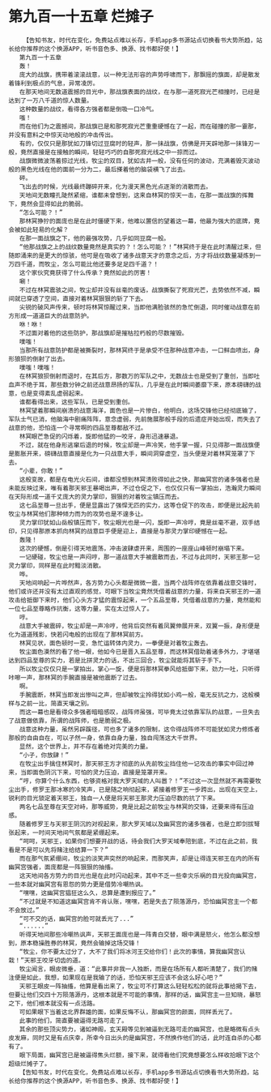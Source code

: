# 第九百一十五章 烂摊子
        【告知书友，时代在变化，免费站点难以长存，手机app多书源站点切换看书大势所趋，站长给你推荐的这个换源APP，听书音色多、换源、找书都好使！】
       第九百一十五章
       轰！
       庞大的战旗，携带着滚滚战意，以一种无法形容的声势呼啸而下，那飘摇的旗面，却是散发着锋利到极点的气息，异常凌厉。
       在那天地间无数道震撼的目光中，那战旗表面的战纹，在与那一道死寂光芒相撞时，已经是达到了一万八千道的惊人数量。
       这种数量的战纹，看得各方强者都是倒吸一口冷气。
       嗤！
       而在他们为之震撼间，那战旗已是和那死寂光芒重重硬憾在了一起，而在碰撞的那一霎那，并没有意料之中惊天动地般的冲击传出。
       有的，仅仅只是那犹如刀锋切过豆腐时的轻声，那一抹战旗，仿佛是开天辟地那一抹锋刃一般，竟然直接是在接触的瞬间，轻轻巧巧的自那死寂光线之中一掠而过。
       战旗微微波荡着掠过光线，牧尘的双目，犹如古井一般，没有任何的波动，充满着毁灭波动般的黑色光线在他的面前一分为二，最后搽着他的脑袋横飞了出去。
       砰。
       飞出去的时候，光线最终蹦碎开来，化为漫天黑色光点逐渐的消散而去。
       天地间无数瞳孔陡然紧缩，谁都未曾想到，这来自林冥的惊天一击，在那一面战旗的挥舞下，竟然会显得如此的脆弱。
       “怎么可能？！”
       那林冥狰狞的面庞也是在此时僵硬下来，他难以置信的望着这一幕，他最为强大的底牌，竟会被如此轻易的化解？
       在那一面战旗之下，他的最强攻势，几乎如同豆腐一般。
       “他那战旗之上的战纹数量竟然是真实的？！怎么可能？！”林冥终于是在此时清醒过来，但随即涌来的是更大的惊骇，他可是在吸收了诸多战意天才的意念之后，方才将战纹数量凝炼到一万四千道，而牧尘，怎么可能比他还要多足足四千道？！
       这个家伙究竟获得了什么传承？竟然如此的厉害！
       唰！
       不过在林冥震骇之间，牧尘却并没有丝毫的废话，战旗撕裂了死寂光芒，去势依然不减，瞬间就已穿透了空间，直接对着林冥狠狠的斩了下去。
       尖锐的破风声传来，顿时将林冥惊醒过来，当即他满脸骇然的急忙倒退，同时催动战意在前方形成一道道巨大的战意防护。
       咻！咻！
       不过面对着他的这些防护，那战旗却是摧枯拉朽般的尽数摧毁。
       噗嗤！
       当那所有战意防护都是被撕裂时，那林冥终于是承受不住那种战意冲击，一口鲜血喷出，身形狼狈的倒射了出去。
       噗嗤！噗嗤！
       在林冥狼狈倒射而退时，在其后方，那数万的军队之中，无数战士也是受到了重创，当即吐血声不绝于耳，那些数分钟之前还战意昂扬的军队，几乎是在此时瞬间萎靡下来，原本磅礴的战意，也是变得紊乱虚弱起来。
       谁都看得出来，这些军队，已是受到重创。
       林冥望着那瞬间崩溃的战意海洋，面色也是一片惨白，他明白，这场交锋他已经彻底输了，军队士气已消，他脑海中剧痛阵阵，意念虚弱，先前施展那般手段的后遗症开始出现，而失去了战意的他，恐怕连一个寻常啊的四品至尊都敌不过。
       林冥眼芒急促的闪烁着，旋即他猛的一咬牙，身形迅速暴退。
       不过，就在他身形逃窜后退的时候，牧尘却是一声冷笑，他手掌一握，只见得那一面战旗便是膨胀开来，磅礴战意直接是化为一只战意大手，瞬间洞穿虚空，当头便是对着林冥笼罩了下去。
       “小辈，你敢！”
       这般变故，都是在电光火石间，谁都没想到林冥溃败得如此之快，那幽冥宫的诸多强者也是未能反映过来，唯有着那天邪王暴喝出声，不过仓促之下，也仅仅只有一掌拍出，浩瀚灵力瞬间在天际形成一道千丈庞大的灵力掌印，狠狠的对着牧尘镇压而去。
       这七品至尊一旦出手，便是显露出了强悍无匹的实力，这等仓促下的攻击，即便是比起先前牧尘与林冥他们那种倾力而为的攻势也是不遑多让。
       灵力掌印犹如山岳般镇压而下，牧尘眼光也是一闪，旋即一声冷哼，竟是丝毫不避，双手结印，只见得那原本抓向林冥的战意巨手便是迎上，直接是与那灵力掌印硬憾在一起。
       轰隆！
       这次的硬憾，倒是引得天地震荡，冲击波肆虐开来，周围的一座座山峰顿时崩塌下来。
       一记硬碰，牧尘也是一声闷哼，那一道战意大手被震散而去，不过与此同时，天邪王那一记灵力掌印，同样是在此时黯淡消散。
       哗。
       天地间响起一片哗然声，各方势力心头都是微微一震，当两个战阵师在依靠着战意交锋时，他们或许还并没有太过直观的感觉，可眼下当牧尘竟然凭借着战意的力量，将来自天邪王的一道攻击给抵御下来时，他们心头方才猛的震惊起来，一个五品至尊，凭借着战意的力量，竟然能和一位七品至尊略作抗衡，这等力量，实在太过惊人了。
       哼。
       战意大手被震碎，牧尘却是一声冷哼，他背后突然有着凤翼伸展开来，双翼一振，身形便是化为道道残影，快若闪电般的出现在了那林冥前方。
       林冥见状，面色顿时一变，急忙运转体内灵力，一拳便是对着牧尘轰去。
       牧尘面色漠然的看了他一眼，他如今已是晋入五品至尊，而这林冥借助着诸多外力，才堪堪达到四品至尊的实力，若是比拼灵力的话，不出三回合，牧尘就能将其斩于手下。
       所以牧尘仅仅只是一掌拍出，掌心一旋，便是将那林冥拳风给抵御下来，劲力一吐，只听得咔嚓一声，那林冥的手腕直接是被他震断了过去。
       啊。
       手腕震断，林冥当即发出惨叫之声，但却被牧尘拎得犹如小鸡一般，毫无反抗之力，这般模样与之前一比，简直天壤之别。
       而这一幕也是看得众多强者暗暗感叹，战阵师虽强，可毕竟太过依靠军队的战意，一旦失去了战意做依靠，所谓的战阵师，也是脆弱之极。
       战意这种力量，虽然另辟蹊径，可也多了诸多的限制，这令得战阵师不可能犹如灵力修炼者那般的自由自在，可以孑然一身，依靠自身力量，独自闯荡这大千世界。
       显然，这个世界上，并不存在着绝对完美的力量。
       “小子，你放肆！”
       在牧尘出手擒住林冥时，那天邪王方才彻底的从先前牧尘挡住他一记攻击的事实中回过神来，当即面色阴沉下来，可怕的灵力压迫，直接是笼罩开来。
       “哼，你算个什么东西，也够资格对我大罗天域的人叫嚣？！”不过这一次显然就不再需要牧尘出手，修罗王那冰寒的冷笑声，已是随之响彻起来，紧接着修罗王一步跨出，出现在天空上，锐利的目光锁定着天邪王，独自一人便是将天邪王那灵力压迫尽数的抗了下来。
       两名七品至尊在天空对峙，那等威势，竟是比起之前牧尘与林冥的交锋，还要来得有压迫感。
       随着修罗王与天邪王阴沉的对视起来，那大罗天域以及幽冥宫的诸多强者，也是立即剑拔弩张起来，一时间天地间气氛都是紧绷起来。
       “呵呵，天邪王，如果你们想要开战的话，待会我们大罗天域奉陪到底，不过在此之前，我看是不是可以先将赌注给结算一下？”
       而在那气氛紧绷间，牧尘的淡笑声突然的响起来，而那笑声，却是让得连天邪王在内的所有幽冥宫强者，面庞都是一阵狠狠的抽搐。
       这天地间各方势力的目光也是在此时闪动起来，其中不乏一些幸灾乐祸的目光投向幽冥宫，一些本就对幽冥宫有恩怨的势力更是借势冷嘲热讽。
       “嘿嘿，这幽冥宫猖狂这么久，总算是遭到报应了。”
       “不过就是不知道这幽冥宫肯不肯认账，嘿嘿，若是失去了陨落源丹，恐怕幽冥宫主一个都不会放过。”
       “可不交的话，幽冥宫的脸可就丢光了...”
       “......”
       听得天地间那些冷嘲热讽声，天邪王面庞也是一阵青白交替，眼中满是怒火，他怎么都没想到，原本稳操胜券的林冥，竟然会输掉这场交锋！
       “牧尘，你不要太过分了，大不了我们将冰河王交给你们！此次的事情，算我幽冥宫认栽！”天邪王咬牙切齿的道。
       牧尘闻言，眼皮微垂，道：“此事并非我一人独断，而是在场所有人都听清楚了，我们的赌注便是如此，我想，如果现在是我输了的话，恐怕天邪王应该不会这么好心吧？”
       天邪王眼皮一阵抽搐，他算是看出来了，牧尘可不打算这么轻轻松松的就将此事给揭下去，但要让他们交四十万陨落源丹，这根本就是不可能的事情，那样的话，幽冥宫主一旦知晓，暴怒之下，他们根本就没有一点活路。
       可如果眼下当着这北界群雄的面，如果反悔不认，那幽冥宫的颜面，同样丢光了。
       此事的他们，简直要被逼得无路可走了。
       其余的那些顶尖势力，诸如神阁，玄天殿等见到被逼到无路可走的幽冥宫，也是略微有点头皮发麻，同时又是有点庆幸，所幸今日出头的是幽冥宫，不然换作他们的话，此时连自杀的心都有了。
       眼下局面，幽冥宫已是被逼得焦头烂额，接下来，就得看他们究竟想要怎么样收拾眼下这个超级烂摊子了。
       【告知书友，时代在变化，免费站点难以长存，手机app多书源站点切换看书大势所趋，站长给你推荐的这个换源APP，听书音色多、换源、找书都好使！】